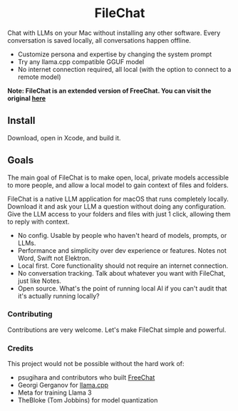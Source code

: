 <h1 align="center">FileChat</h1>

Chat with LLMs on your Mac without installing any other software. Every conversation is saved locally, all conversations happen offline.

- Customize persona and expertise by changing the system prompt
- Try any llama.cpp compatible GGUF model
- No internet connection required, all local (with the option to connect to a remote model)

**Note: FileChat is an extended version of FreeChat. You can visit the original [here](https://github.com/psugihara/FreeChat)**

## Install

Download, open in Xcode, and build it.

## Goals

The main goal of FileChat is to make open, local, private models accessible to more people, and allow a local model to gain context of files and folders.

FileChat is a native LLM application for macOS that runs completely locally. Download it and ask your LLM a question without doing any configuration. Give the LLM access to your folders and files with just 1 click, allowing them to reply with context.

- No config. Usable by people who haven't heard of models, prompts, or LLMs.
- Performance and simplicity over dev experience or features. Notes not Word, Swift not Elektron.
- Local first. Core functionality should not require an internet connection.
- No conversation tracking. Talk about whatever you want with FileChat, just like Notes.
- Open source. What's the point of running local AI if you can't audit that it's actually running locally?

### Contributing

Contributions are very welcome. Let's make FileChat simple and powerful.

### Credits

This project would not be possible without the hard work of:

- psugihara and contributors who built [FreeChat](https://github.com/psugihara/FreeChat)
- Georgi Gerganov for [llama.cpp](https://github.com/ggerganov/llama.cpp)
- Meta for training Llama 3
- TheBloke (Tom Jobbins) for model quantization
